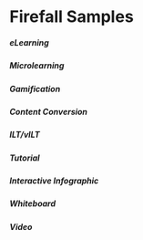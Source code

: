 <style>

table, td, th {
    border: 0px;
}

table {
    border-collapse: collapse;
    width: 100%;
}

td {
    height: 100px;
    vertical-align: top;
}

h3 {
	margin-bottom: 3px;
	}

</style>

# Firefall Samples

<h5>eLearning</h5>

<h5>Microlearning</h5>

<h5>Gamification</h5>

<h5>Content Conversion</h5>

<h5>ILT/vILT</h5>

<h5>Tutorial</h5>

<h5>Interactive Infographic</h5>

<h5>Whiteboard</h5>

<h5>Video</h5>
